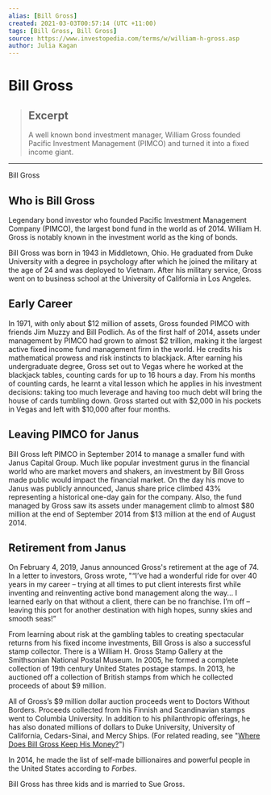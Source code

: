 ```yaml
---
alias: [Bill Gross]
created: 2021-03-03T00:57:14 (UTC +11:00)
tags: [Bill Gross, Bill Gross]
source: https://www.investopedia.com/terms/w/william-h-gross.asp
author: Julia Kagan
---
```


# Bill Gross

> ## Excerpt
> A well known bond investment manager, William Gross founded Pacific Investment Management (PIMCO) and turned it into a fixed income giant.

---

Bill Gross
## Who is Bill Gross

Legendary bond investor who founded Pacific Investment Management Company (PIMCO), the largest bond fund in the world as of 2014. William H. Gross is notably known in the investment world as the king of bonds.

Bill Gross was born in 1943 in Middletown, Ohio. He graduated from Duke University with a degree in psychology after which he joined the military at the age of 24 and was deployed to Vietnam. After his military service, Gross went on to business school at the University of California in Los Angeles.

## Early Career

In 1971, with only about $12 million of assets, Gross founded PIMCO with friends Jim Muzzy and Bill Podlich. As of the first half of 2014, assets under management by PIMCO had grown to almost $2 trillion, making it the largest active fixed income fund management firm in the world. He credits his mathematical prowess and risk instincts to blackjack. After earning his undergraduate degree, Gross set out to Vegas where he worked at the blackjack tables, counting cards for up to 16 hours a day. From his months of counting cards, he learnt a vital lesson which he applies in his investment decisions: taking too much leverage and having too much debt will bring the house of cards tumbling down. Gross started out with $2,000 in his pockets in Vegas and left with $10,000 after four months.

## Leaving PIMCO for Janus

Bill Gross left PIMCO in September 2014 to manage a smaller fund with Janus Capital Group. Much like popular investment gurus in the financial world who are market movers and shakers, an investment by Bill Gross made public would impact the financial market. On the day his move to Janus was publicly announced, Janus share price climbed 43% representing a historical one-day gain for the company. Also, the fund managed by Gross saw its assets under management climb to almost $80 million at the end of September 2014 from $13 million at the end of August 2014.

## Retirement from Janus

On February 4, 2019, Janus announced Gross's retirement at the age of 74. In a letter to investors, Gross wrote, "“I’ve had a wonderful ride for over 40 years in my career – trying at all times to put client interests first while inventing and reinventing active bond management along the way... I learned early on that without a client, there can be no franchise. I’m off – leaving this port for another destination with high hopes, sunny skies and smooth seas!”

From learning about risk at the gambling tables to creating spectacular returns from his fixed income investments, Bill Gross is also a successful stamp collector. There is a William H. Gross Stamp Gallery at the Smithsonian National Postal Museum. In 2005, he formed a complete collection of 19th century United States postage stamps. In 2013, he auctioned off a collection of British stamps from which he collected proceeds of about $9 million.

All of Gross’s $9 million dollar auction proceeds went to Doctors Without Borders. Proceeds collected from his Finnish and Scandinavian stamps went to Columbia University. In addition to his philanthropic offerings, he has also donated millions of dollars to Duke University, University of California, Cedars-Sinai, and Mercy Ships. (For related reading, see "[Where Does Bill Gross Keep His Money?](https://www.investopedia.com/articles/investing/030716/where-does-bill-gross-keep-his-money.asp)")

In 2014, he made the list of self-made billionaires and powerful people in the United States according to _Forbes_.

Bill Gross has three kids and is married to Sue Gross.
